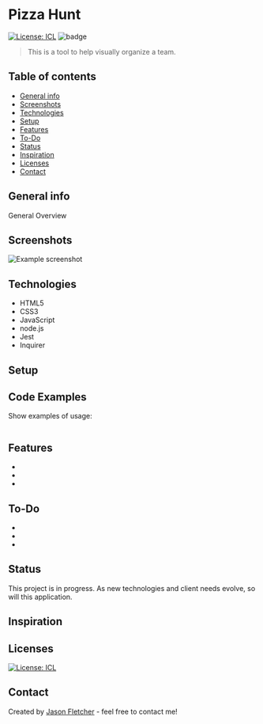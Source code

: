 # Pizza Hunt
[![License: ICL](https://img.shields.io/badge/License-ISC-blue.svg)](https://opensource.org/licenses/ISC)  ![badge](https://img.shields.io/badge/Created_With-LOVE-pink.svg)

> This is a tool to help visually organize a team.

## Table of contents
* [General info](#general-info)
* [Screenshots](#screenshots)
* [Technologies](#technologies)
* [Setup](#setup)
* [Features](#features)
* [To-Do](#to-do)
* [Status](#status)
* [Inspiration](#inspiration)
* [Licenses](#licenses)
* [Contact](#contact)

## General info
General Overview

## Screenshots
![Example screenshot](./img/screenshot.png)

## Technologies
* HTML5
* CSS3
* JavaScript
* node.js
* Jest
* Inquirer

## Setup


## Code Examples
Show examples of usage:
```

```

## Features
* 
* 
* 

## To-Do
* 
* 
*   



## Status
This project is in progress.  As new technologies and client needs evolve, so will this application.

## Inspiration


## Licenses
[![License: ICL](https://img.shields.io/badge/License-ISC-blue.svg)](https://opensource.org/licenses/ISC)  

## Contact
Created by [Jason Fletcher](blueink38@yahoo.com) - feel free to contact me!